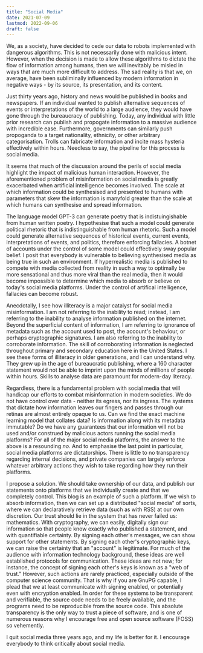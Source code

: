 ```yaml
---
title: "Social Media"
date: 2021-07-09
lastmod: 2022-09-06
draft: false
---
```


We, as a society, have decided to cede our data to robots implemented with dangerous algorithms.
This is not necessarily done with malicious intent.
However, when the decision is made to allow these algorithms to dictate the flow of information among humans, then we will inevitably be misled in ways that are much more difficult to address.
The sad reality is that we, on average, have been subliminally influenced by modern information in negative ways - by its source, its presentation, and its content.

Just thirty years ago, history and news would be published in books and newspapers. If an individual wanted to publish alternative sequences of events or interpretations of the world to a large audience, they would have gone through the bureaucracy of publishing.
Today, any individual with little prior research can publish and propogate information to a massive audience with incredible ease.
Furthermore, governments can similarly push propoganda to a target nationality, ethnicity, or other arbitrary categorisation.
Trolls can fabricate information and incite mass hysteria effectively within hours.
Needless to say, the pipeline for this process is social media.

It seems that much of the discussion around the perils of social media highlight the impact of malicious human interaction.
However, the aforementioned problem of misinformation on social media is greatly exacerbated when artificial intelligence becomes involved.
The scale at which information could be synthesised and presented to humans with parameters that skew the information is manyfold greater than the scale at which humans can synthesise and spread information.

The language model GPT-3 can generate poetry that is indistuingishable from human written poetry.
I hypothesise that such a model could generate political rhetoric that is indistinguishable from human rhetoric.
Such a model could generate alternative sequences of historical events, current events, interpretations of events, and politics, therefore enforcing fallacies.
A botnet of accounts under the control of some model could effectively sway popular belief.
I posit that everybody is vulnerable to believing synthesised media as being true in such an environment.
If hyperrealistic media is published to compete with media collected from reality in such a way to optimally be more sensational and thus more viral than the real media, then it would become impossible to determine which media to absorb or believe on today's social media platforms.
Under the control of artifical intelligence, fallacies can become robust.

Anecdotally, I see how illiteracy is a major catalyst for social media misinformation.
I am not referring to the inability to read; instead, I am referring to the inability to analyse information published on the internet.
Beyond the superficial content of information, I am referring to ignorance of metadata such as the account used to post, the account's behaviour, or perhaps cryptographic signatures.
I am also referring to the inability to corroborate information.
The skill of corroborating information is neglected throughout primary and secondary education here in the United States.
I see these forms of illiteracy in older generations, and I can understand why.
They grew up in the age of bureaucratic publishing, where a 160 character statement would not be able to imprint upon the minds of millions of people within hours.
Skills to analyse data are paramount for modern-day literacy.

Regardless, there is a fundamental problem with social media that will handicap our efforts to combat misinformation in modern societies.
We do not have control over data - neither its egress, nor its ingress.
The systems that dictate how information leaves our fingers and passes through our retinas are almost entirely opaque to us.
Can we find the exact machine learning model that collates data?
Is information along with its metadata immutable?
Do we have any guarantees that our information will not be used and/or construed by malicious actors running the social media platforms?
For all of the major social media platforms, the answer to the above is a resounding *no*.
And to emphasise the last point in particular, social media platforms are dictatorships.
There is little to no transparency regarding internal decisions, and private companies can largely enforce whatever arbitrary actions they wish to take regarding how they run their platforms.

I propose a solution.
We should take ownership of our data, and publish our statements onto platforms that we individually create and that we completely control.
This blog is an example of such a platform.
If we wish to absorb information, then we can set up a distributed "social media" of sorts, where we can declaratively retrieve data (such as with RSS) at our own discretion.
Our trust should lie in the system that has never failed us: mathematics.
With cryptography, we can easily, digitally sign our information so that people know exactly who published a statement, and with quantifiable certainty.
By signing each other's messages, we can show support for other statements.
By signing each other's cryptographic keys, we can raise the certainty that an "account" is legitimate.
For much of the audience with information technology background, these ideas are well established protocols for communication.
These ideas are not new; for instance, the concept of signing each other's keys is known as a "web of trust."
However, such actions are rarely practiced, especially outside of the computer science community.
That is why if you are GnuPG capable, I plead that we at least communicate with signing enabled, or potentially even with encryption enabled.
In order for these systems to be transparent and verifiable, the source code needs to be freely available, and the programs need to be reproducible from the source code.
This absolute transparency is the only way to trust a piece of software, and is one of numerous reasons why I encourage free and open source software (FOSS) so vehemently.

I quit social media three years ago, and my life is better for it.
I encourage everybody to think critically about social media. 

